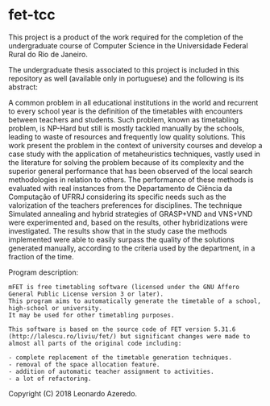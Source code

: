 # fet-tcc

This project is a product of the work required for the completion of the undergraduate course of Computer Science in the Universidade Federal Rural do Rio de Janeiro.

The undergraduate thesis associated to this project is included in this repository as well (available only in portuguese) and the following is its abstract:

A common problem in all educational institutions in the world and recurrent to every school year is the definition of the timetables with encounters between teachers and students. Such problem, known as timetabling problem, is NP-Hard but still is mostly tackled manually by the schools, leading to waste of resources and frequently low quality solutions. This work present the problem in the context of university courses and develop a case study with the application of metaheuristics techniques, vastly used in the literature for solving the problem because of its complexity and the superior general performance that has been observed of the local search methodologies in relation to others. The performance of these methods is evaluated with real instances from the Departamento de Ciência da Computação of UFRRJ considering its specific needs such as the valorization of the teachers preferences for disciplines. The technique Simulated annealing and hybrid strategies of GRASP+VND and VNS+VND were experimented and, based on the results, other hybridizations were investigated. The results show that in the study case the methods implemented were able to easily surpass the quality of the solutions generated manually, according to the criteria used by the department, in a fraction of the time.

Program description:

	mFET is free timetabling software (licensed under the GNU Affero General Public License version 3 or later).
	This program aims to automatically generate the timetable of a school, high-school or university.
	It may be used for other timetabling purposes.

	This software is based on the source code of FET version 5.31.6 (http://lalescu.ro/liviu/fet/) but significant changes were made to almost all parts of the original code including:

	- complete replacement of the timetable generation techniques.
	- removal of the space allocation feature.
	- addition of automatic teacher assignment to activities.
	- a lot of refactoring.


Copyright (C) 2018 Leonardo Azeredo.
